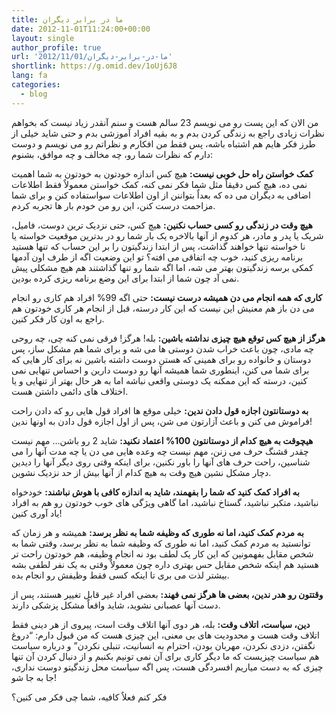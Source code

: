 ```yaml
---
title: ما در برابر دیگران
date: 2012-11-01T11:24:00+00:00
layout: single
author_profile: true
url: '2012/11/01/ما-در-برابر-دیگران'
shortlink: https://g.omid.dev/1oUj6J8
lang: fa
categories: 
  - blog
---
```

من الان که این پست رو می نویسم 23 سالم هست و سنم آنقدر زیاد نیست که بخواهم نظرات زیادی راجع به زندگی کردن بدم و به بقیه افراد آموزشی بدم و حتی شاید خیلی از طرز فکر هایم هم اشتباه باشه، پس فقط من افکارم و نظراتم رو می نویسم و دوست دارم که نظرات شما رو، چه مخالف و چه موافق، بشنوم:

**کمک خواستن راه حل خوبی نیست:** هیچ کس اندازه خودتون به خودتون به شما اهمیت نمی ده، هیچ کس دقیقاٌ مثل شما فکر نمی کنه، کمک خواستن معمولاٌ فقط اطلاعات اضافی به دیگران می ده که بعداٌ بتواننن از اون اطلاعات سواستفاده کنن و برای شما مزاحمت درست کنن، این رو من خودم بار ها تجربه کردم.

**هیچ وقت در زندگی رو کسی حساب نکنین:** هیچ کس، حتی نزدیک ترین دوست، فامیل، شریک یا پدر و مادر، هر کدوم از آنها بالاخره یک بار شما رو در بدترین موقعیت خواسته یا نا خواسته تنها خواهند گذاشت، پس از ابتدا زندگیتون را بر این حساب که تنها هستید برنامه ریزی کنید، خوب چه اتفاقی می افته؟ تو این وضعیت اگه از طرف اون آدمها کمکی برسه زندگیتون بهتر می شه، اما اگه شما رو تنها گذاشتند هم هیچ مشکلی پیش نمی آد چون شما از ابتدا برای این وضع برنامه ریزی کرده بودین.

**کاری که همه انجام می دن همیشه درست نیست:** حتی اگه 99% افراد هم کاری رو انجام می دن باز هم معنیش این نیست که این کار درسته، قبل از انجام هر کاری خودتون هم راجع به اون کار فکر کنین.

**هرگز از هیچ کس توقع هیچ چیزی نداشته باشین:** بله! هرگز! فرقی نمی کنه چی، چه روحی چه مادی، چون باعث خراب شدن دوستی ها می شه و برای شما هم مشکل ساز، پس دوستان و خانواده رو برای همینی که هستن دوست داشته باشین نه برای کار هایی که برای شما می کنن، اینطوری شما همیشه آنها رو دوست دارین و احساس تنهایی نمی کنین، درسته که این ممکنه یک دوستی واقعی نباشه اما به هر حال بهتر از تنهایی و یا اختلاف های دائمی داشتن هست.

**به دوستانتون اجازه قول دادن ندین:** خیلی موقع ها افراد قول هایی رو که دادن راحت فراموش می کنن و باعث آزارتون می شن، پس از اول اجازه قول دادن به اونها ندین!

**هیچوقت به هیچ کدام از دوستانتون 100% اعتماد نکنید:** شاید 2 رو باشن… مهم نیست چقدر قشنگ حرف می زنن، مهم نیست چه وعده هایی می دن یا چه مدت آنها را می شناسین، راحت حرف های آنها را باور نکنین، برای اینکه وقتی روی دیگر آنها را دیدین دچار مشکل نشین هیچ وقت به هیچ کدام از آنها بیش از حد نزدیک نشوین.

**به افراد کمک کنید که شما را بفهمند، شاید به اندازه کافی با هوش نباشند:** خودخواه نباشید، متکبر نباشید، گستاخ نباشید، اما گاهی ویژگی های خوب خودتون رو هم به افراد یاد آوری کنین!

**به مردم کمک کنید، اما نه طوری که وظیفه شما به نظر برسد:** همیشه و هر زمان که توانستید به مردم کمک کنید، اما نه طوری که وظیفه شما به نظر برسد، وقتی شما به شخص مقابل بفهمونین که این کار یک لطف بود نه انجام وظیفه، هم خودتون راحت تر هستید هم اینکه شخص مقابل حس بهتری داره چون معمولاٌ وقتی به یک نفر لطفی بشه بیشتر لذت می بری تا اینکه کسی فقط وظیفش رو انجام بده.

**وقتتون رو هدر ندین، بعضی ها هرگز نمی فهند:** بعضی افراد غیر قابل تغییر هستند، پس از دست آنها عصبانی نشوید، شاید واقعاٌ مشکل پزشکی دارند.

**دین، سیاست، اتلاف وقت:** بله، هر دوی آنها اتلاف وقت است، پیروی از هر دینی فقط اتلاف وقت هست و محدودیت های بی معنی، این چیزی هست که من قبول دارم: “دروغ نگفتن، دزدی نکردن، مهربان بودن، احترام به انسانیت، تنبلی نکردن” و درباره سیاست هم سیاست چیزیست که ما دیگر کاری برای آن نمی تونیم بکنبم و از دنبال کردن آن تنها چیزی که به دست میاریم افسردگی هست، پس اگه سیاست محل زندگیتو دوست نداری، جا به جا شو!

فکر کنم فعلاٌ کافیه، شما چی فکر می کنین؟
